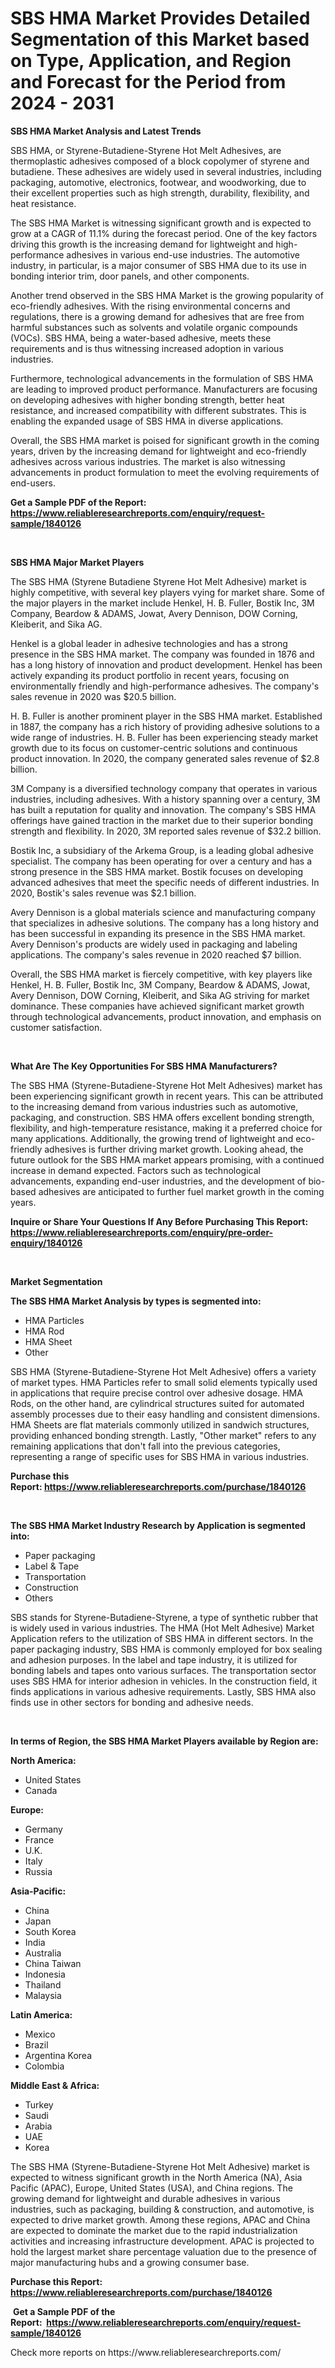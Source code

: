 <p><h1>SBS HMA Market Provides Detailed Segmentation of this Market based on Type, Application, and Region and Forecast for the Period from 2024 - 2031</h1></p><p><strong>SBS HMA Market Analysis and Latest Trends</strong></p>
<p><p>SBS HMA, or Styrene-Butadiene-Styrene Hot Melt Adhesives, are thermoplastic adhesives composed of a block copolymer of styrene and butadiene. These adhesives are widely used in several industries, including packaging, automotive, electronics, footwear, and woodworking, due to their excellent properties such as high strength, durability, flexibility, and heat resistance.</p><p>The SBS HMA Market is witnessing significant growth and is expected to grow at a CAGR of 11.1% during the forecast period. One of the key factors driving this growth is the increasing demand for lightweight and high-performance adhesives in various end-use industries. The automotive industry, in particular, is a major consumer of SBS HMA due to its use in bonding interior trim, door panels, and other components.</p><p>Another trend observed in the SBS HMA Market is the growing popularity of eco-friendly adhesives. With the rising environmental concerns and regulations, there is a growing demand for adhesives that are free from harmful substances such as solvents and volatile organic compounds (VOCs). SBS HMA, being a water-based adhesive, meets these requirements and is thus witnessing increased adoption in various industries.</p><p>Furthermore, technological advancements in the formulation of SBS HMA are leading to improved product performance. Manufacturers are focusing on developing adhesives with higher bonding strength, better heat resistance, and increased compatibility with different substrates. This is enabling the expanded usage of SBS HMA in diverse applications.</p><p>Overall, the SBS HMA market is poised for significant growth in the coming years, driven by the increasing demand for lightweight and eco-friendly adhesives across various industries. The market is also witnessing advancements in product formulation to meet the evolving requirements of end-users.</p></p>
<p><strong>Get a Sample PDF of the Report:&nbsp; <a href="https://www.reliableresearchreports.com/enquiry/request-sample/1840126">https://www.reliableresearchreports.com/enquiry/request-sample/1840126</a></strong></p>
<p>&nbsp;</p>
<p><strong>SBS HMA Major Market Players</strong></p>
<p><p>The SBS HMA (Styrene Butadiene Styrene Hot Melt Adhesive) market is highly competitive, with several key players vying for market share. Some of the major players in the market include Henkel, H. B. Fuller, Bostik Inc, 3M Company, Beardow & ADAMS, Jowat, Avery Dennison, DOW Corning, Kleiberit, and Sika AG.</p><p>Henkel is a global leader in adhesive technologies and has a strong presence in the SBS HMA market. The company was founded in 1876 and has a long history of innovation and product development. Henkel has been actively expanding its product portfolio in recent years, focusing on environmentally friendly and high-performance adhesives. The company's sales revenue in 2020 was $20.5 billion.</p><p>H. B. Fuller is another prominent player in the SBS HMA market. Established in 1887, the company has a rich history of providing adhesive solutions to a wide range of industries. H. B. Fuller has been experiencing steady market growth due to its focus on customer-centric solutions and continuous product innovation. In 2020, the company generated sales revenue of $2.8 billion.</p><p>3M Company is a diversified technology company that operates in various industries, including adhesives. With a history spanning over a century, 3M has built a reputation for quality and innovation. The company's SBS HMA offerings have gained traction in the market due to their superior bonding strength and flexibility. In 2020, 3M reported sales revenue of $32.2 billion.</p><p>Bostik Inc, a subsidiary of the Arkema Group, is a leading global adhesive specialist. The company has been operating for over a century and has a strong presence in the SBS HMA market. Bostik focuses on developing advanced adhesives that meet the specific needs of different industries. In 2020, Bostik's sales revenue was $2.1 billion.</p><p>Avery Dennison is a global materials science and manufacturing company that specializes in adhesive solutions. The company has a long history and has been successful in expanding its presence in the SBS HMA market. Avery Dennison's products are widely used in packaging and labeling applications. The company's sales revenue in 2020 reached $7 billion.</p><p>Overall, the SBS HMA market is fiercely competitive, with key players like Henkel, H. B. Fuller, Bostik Inc, 3M Company, Beardow & ADAMS, Jowat, Avery Dennison, DOW Corning, Kleiberit, and Sika AG striving for market dominance. These companies have achieved significant market growth through technological advancements, product innovation, and emphasis on customer satisfaction.</p></p>
<p>&nbsp;</p>
<p><strong>What Are The Key Opportunities For SBS HMA Manufacturers?</strong></p>
<p><p>The SBS HMA (Styrene-Butadiene-Styrene Hot Melt Adhesives) market has been experiencing significant growth in recent years. This can be attributed to the increasing demand from various industries such as automotive, packaging, and construction. SBS HMA offers excellent bonding strength, flexibility, and high-temperature resistance, making it a preferred choice for many applications. Additionally, the growing trend of lightweight and eco-friendly adhesives is further driving market growth. Looking ahead, the future outlook for the SBS HMA market appears promising, with a continued increase in demand expected. Factors such as technological advancements, expanding end-user industries, and the development of bio-based adhesives are anticipated to further fuel market growth in the coming years.</p></p>
<p><strong>Inquire or Share Your Questions If Any Before Purchasing This Report: <a href="https://www.reliableresearchreports.com/enquiry/pre-order-enquiry/1840126">https://www.reliableresearchreports.com/enquiry/pre-order-enquiry/1840126</a></strong></p>
<p>&nbsp;</p>
<p><strong>Market Segmentation</strong></p>
<p><strong>The SBS HMA Market Analysis by types is segmented into:</strong></p>
<p><ul><li>HMA Particles</li><li>HMA Rod</li><li>HMA Sheet</li><li>Other</li></ul></p>
<p><p>SBS HMA (Styrene-Butadiene-Styrene Hot Melt Adhesive) offers a variety of market types. HMA Particles refer to small solid elements typically used in applications that require precise control over adhesive dosage. HMA Rods, on the other hand, are cylindrical structures suited for automated assembly processes due to their easy handling and consistent dimensions. HMA Sheets are flat materials commonly utilized in sandwich structures, providing enhanced bonding strength. Lastly, "Other market" refers to any remaining applications that don't fall into the previous categories, representing a range of specific uses for SBS HMA in various industries.</p></p>
<p><strong>Purchase this Report:&nbsp;<a href="https://www.reliableresearchreports.com/purchase/1840126">https://www.reliableresearchreports.com/purchase/1840126</a></strong></p>
<p>&nbsp;</p>
<p><strong>The SBS HMA Market Industry Research by Application is segmented into:</strong></p>
<p><ul><li>Paper packaging</li><li>Label & Tape</li><li>Transportation</li><li>Construction</li><li>Others</li></ul></p>
<p><p>SBS stands for Styrene-Butadiene-Styrene, a type of synthetic rubber that is widely used in various industries. The HMA (Hot Melt Adhesive) Market Application refers to the utilization of SBS HMA in different sectors. In the paper packaging industry, SBS HMA is commonly employed for box sealing and adhesion purposes. In the label and tape industry, it is utilized for bonding labels and tapes onto various surfaces. The transportation sector uses SBS HMA for interior adhesion in vehicles. In the construction field, it finds applications in various adhesive requirements. Lastly, SBS HMA also finds use in other sectors for bonding and adhesive needs.</p></p>
<p>&nbsp;</p>
<p><strong>In terms of Region, the SBS HMA Market Players available by Region are:</strong></p>
<p>
    <p> <strong> North America: </strong>
        <ul>
            <li>United States</li>
            <li>Canada</li>
        </ul>
        </p> 
    <p> <strong> Europe: </strong>
        <ul>
            <li>Germany</li>
            <li>France</li>
            <li>U.K.</li>
            <li>Italy</li>
            <li>Russia</li>
        </ul>
        </p> 
    <p> <strong> Asia-Pacific: </strong>
        <ul>
            <li>China</li>
            <li>Japan</li>
            <li>South Korea</li>
            <li>India</li>
            <li>Australia</li>
            <li>China Taiwan</li>
            <li>Indonesia</li>
            <li>Thailand</li>
            <li>Malaysia</li>
        </ul>
        </p> 
    <p> <strong> Latin America: </strong>
        <ul>
            <li>Mexico</li>
            <li>Brazil</li>
            <li>Argentina Korea</li>
            <li>Colombia</li>
        </ul>
        </p> 
    <p> <strong> Middle East & Africa: </strong>
        <ul>
            <li>Turkey</li>
            <li>Saudi</li>
            <li>Arabia</li>
            <li>UAE</li>
            <li>Korea</li>
        </ul>
    </p>
    </p>
<p><p>The SBS HMA (Styrene-Butadiene-Styrene Hot Melt Adhesive) market is expected to witness significant growth in the North America (NA), Asia Pacific (APAC), Europe, United States (USA), and China regions. The growing demand for lightweight and durable adhesives in various industries, such as packaging, building & construction, and automotive, is expected to drive market growth. Among these regions, APAC and China are expected to dominate the market due to the rapid industrialization activities and increasing infrastructure development. APAC is projected to hold the largest market share percentage valuation due to the presence of major manufacturing hubs and a growing consumer base.</p></p>
<p><strong>Purchase this Report: <a href="https://www.reliableresearchreports.com/purchase/1840126">https://www.reliableresearchreports.com/purchase/1840126</a></strong></p>
<p>&nbsp;<strong>Get a Sample PDF of the Report:&nbsp;&nbsp;<a href="https://www.reliableresearchreports.com/enquiry/request-sample/1840126">https://www.reliableresearchreports.com/enquiry/request-sample/1840126</a></strong></p>
<p><strong></strong></p>
<p>Check more reports on https://www.reliableresearchreports.com/</p>